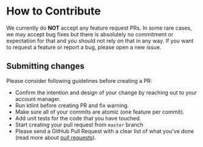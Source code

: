 # How to Contribute

We currently do **NOT** accept any feature request PRs.
In some rare cases, we may accept bug fixes but there is absolutely no commitment or expectation for that and you should not rely on that in any way.
If you want to request a feature or report a bug, please open a new issue.

## Submitting changes

Please consider following guidelines before creating a PR:

- Confirm the intention and design of your change by reaching out to your account manager.
- Run ktlint before creating PR and fix warning.
- Make sure all of your commits are atomic (one feature per commit).
- Add unit tests for the code that you have touched.
- Start creating your pull request from `master` branch
- Please send a GitHub Pull Request with a clear list of what you've done (read more about [pull requests](https://help.github.com/articles/about-pull-requests/)).
